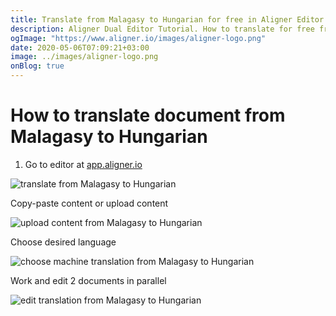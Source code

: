```yaml
---
title: Translate from Malagasy to Hungarian for free in Aligner Editor
description: Aligner Dual Editor Tutorial. How to translate for free from Malagasy to Hungarian. Aligner is multilingual document management platform. 
ogImage: "https://www.aligner.io/images/aligner-logo.png"
date: 2020-05-06T07:09:21+03:00
image: ../images/aligner-logo.png
onBlog: true
---
```


# How to translate document from Malagasy to Hungarian

1. Go to editor at [app.aligner.io](https://app.aligner.io "Aligner App web page")

![translate from Malagasy to Hungarian](../aligner-blank-editor.png "translate from Malagasy to Hungarian")

Copy-paste content or upload content

![upload content from Malagasy to Hungarian](../aligner-uploaded-document.png "upload content from Malagasy to Hungarian")

Choose desired language

![choose machine translation from Malagasy to Hungarian](../aligner-language-dropdown.png "choose machine translation from Malagasy to Hungarian")

Work and edit 2 documents in parallel

![edit translation from Malagasy to Hungarian](../aligner-double-sitded-editor.png "edit translation from Malagasy to Hungarian")

